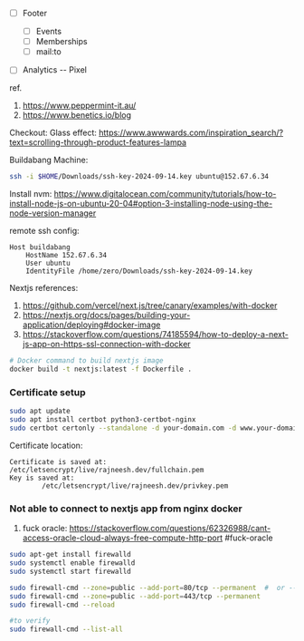 - [ ] Footer
	- [ ] Events
	- [ ] Memberships
	- [ ] mail:to
- [ ] Analytics -- Pixel 



ref. 
1. https://www.peppermint-it.au/
2. https://www.benetics.io/blog

Checkout: 
Glass effect: https://www.awwwards.com/inspiration_search/?text=scrolling-through-product-features-lampa


Buildabang Machine:
```bash
ssh -i $HOME/Downloads/ssh-key-2024-09-14.key ubuntu@152.67.6.34
```

Install nvm:
https://www.digitalocean.com/community/tutorials/how-to-install-node-js-on-ubuntu-20-04#option-3-installing-node-using-the-node-version-manager

remote ssh config: 
```
Host buildabang
	HostName 152.67.6.34
	User ubuntu
	IdentityFile /home/zero/Downloads/ssh-key-2024-09-14.key
```

Nextjs references: 
1. https://github.com/vercel/next.js/tree/canary/examples/with-docker
2. https://nextjs.org/docs/pages/building-your-application/deploying#docker-image
3. https://stackoverflow.com/questions/74185594/how-to-deploy-a-next-js-app-on-https-ssl-connection-with-docker

```bash
# Docker command to build nextjs image
docker build -t nextjs:latest -f Dockerfile .
```
### Certificate setup
```bash
sudo apt update 
sudo apt install certbot python3-certbot-nginx
sudo certbot certonly --standalone -d your-domain.com -d www.your-domain.com

```
Certificate location: 
```
Certificate is saved at: /etc/letsencrypt/live/rajneesh.dev/fullchain.pem  
Key is saved at:         /etc/letsencrypt/live/rajneesh.dev/privkey.pem
```

### Not able to connect to nextjs app from nginx docker
1. fuck oracle: https://stackoverflow.com/questions/62326988/cant-access-oracle-cloud-always-free-compute-http-port #fuck-oracle 
```bash
sudo apt-get install firewalld
sudo systemctl enable firewalld
sudo systemctl start firewalld

sudo firewall-cmd --zone=public --add-port=80/tcp --permanent  #  or --add-service=http 
sudo firewall-cmd --zone=public --add-port=443/tcp --permanent
sudo firewall-cmd --reload

#to verify
sudo firewall-cmd --list-all
```

